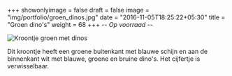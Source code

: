 +++
showonlyimage = false
draft = false
image = "img/portfolio/groen_dinos.jpg"
date = "2016-11-05T18:25:22+05:30"
title = "Groen dino's"
weight = 68
+++
*-- Op voorraad --*

<!--more-->
![Kroontje groen met dinos][1]

Dit kroontje heeft een groene buitenkant met blauwe schijn en aan de binnenkant wit met blauwe, groene en bruine dino's. Het cijfertje is verwisselbaar.

[1]: /img/portfolio/groen_dinos.jpg

